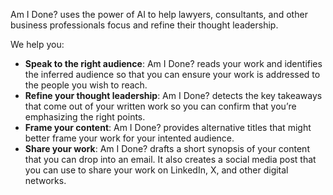 Am I Done? uses the power of AI to help lawyers, consultants, and other business professionals focus and refine their thought leadership.

We help you:

- <b>Speak to the right audience</b>: Am I Done? reads your work and identifies the inferred audience so that you can ensure your work is addressed to the people you wish to reach.
- <b>Refine your thought leadership</b>: Am I Done? detects the key takeaways that come out of your written work so you can confirm that you’re emphasizing the right points.
- <b>Frame your content</b>: Am I Done? provides alternative titles that might better frame your work for your intented audience.
- <b>Share your work</b>: Am I Done? drafts a short synopsis of your content that you can drop into an email. It also creates a social media post that you can use to share your work on LinkedIn, X, and other digital networks.
